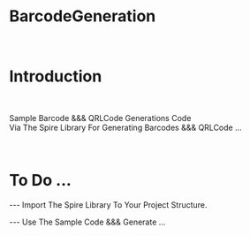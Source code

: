 # BarcodeGeneration

</br>

# Introduction

</br>

Sample Barcode &&& QRLCode Generations Code </br>
Via The Spire Library For Generating Barcodes &&& QRLCode ...

</br>

# To Do ...

--- Import The Spire Library To Your Project Structure.

--- Use The Sample Code &&& Generate ...
